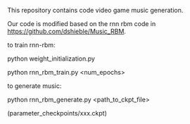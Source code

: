 
This repository contains code video game music generation.

Our code is modified based on the rnn rbm code in https://github.com/dshieble/Music_RBM.



to train rnn-rbm:

python weight_initialization.py

python rnn_rbm_train.py <num_epochs>



to generate music:

python rnn_rbm_generate.py <path_to_ckpt_file>

(parameter_checkpoints/xxx.ckpt)



